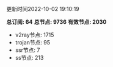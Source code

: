 更新时间2022-10-02 19:10:19

**总订阅: 64**
**总节点: 9736**
**有效节点: 2030**
- v2ray节点: 1715
- trojan节点: 95
- ssr节点: 7
- ss节点: 213
